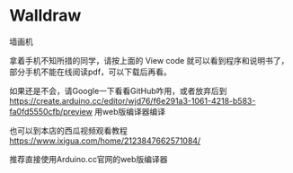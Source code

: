 # Walldraw
墙画机

拿着手机不知所措的同学，请按上面的 View code 就可以看到程序和说明书了，部分手机不能在线阅读pdf，可以下载后再看。

如果还是不会，请Google一下看看GitHub咋用，或者放弃后到 https://create.arduino.cc/editor/wjd76/f6e291a3-1061-4218-b583-fa0fd5550cfb/preview 用web版编译器编译

也可以到本店的西瓜视频观看教程 https://www.ixigua.com/home/2123847662571084/

推荐直接使用Arduino.cc官网的web版编译器 
